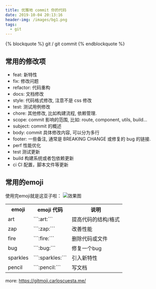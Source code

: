 ```yaml
---
title: 优雅地 commit 你的代码
date: 2019-10-04 20:13:16
header-img: /images/bg1.png
tags:
  - git
---
```



{% blockquote  %}
  git / git commit
{% endblockquote %}

## 常用的修改项
  
  * feat: 新特性
  * fix: 修改问题
  * refactor: 代码重构
  * docs: 文档修改
  * style: 代码格式修改, 注意不是 css 修改
  * test: 测试用例修改
  * chore: 其他修改, 比如构建流程, 依赖管理.
  * scope: commit 影响的范围, 比如: route, component, utils, build...
  * subject: commit 的概述
  * body: commit 具体修改内容, 可以分为多行
  * footer: 一些备注, 通常是 BREAKING CHANGE 或修复的 bug 的链接.
  * perf 性能优化
  * test 测试更新
  * build 构建系统或者包依赖更新
  * ci CI 配置，脚本文件等更新

## 常用的emoji


  使用完emoji就是这亚子啦：
![效果图](/images/git.png)


<table><tr><th>emoji</th><th>emoji 代码</th><th>说明</th></tr><tr><td>art</td><td>```:art:```</td><td>提高代码的结构/格式</td></tr><tr><td>zap</td><td>```:zap:```</td><td>改善性能</td></tr><tr><td>fire</td><td>```:fire:```</td><td>删除代码或文件</td></tr><tr><td>bug</td><td>```:bug:```</td><td>修复一个bug</td></tr><tr><td>sparkles</td><td>```:sparkles:```</td><td>引入新特性</td></tr><tr><td>pencil</td><td>```:pencil:```</td><td>写文档</td></tr></table>

more:  https://gitmoji.carloscuesta.me/


